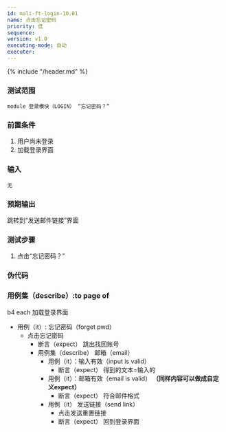 ```yaml
---
id: mali-ft-login-10.01
name: 点击忘记密码
priority: 低
sequence: 
version: v1.0
executing-mode: 自动
executer: 
---
```


{% include "/header.md" %}


### 测试范围
    module 登录模块（LOGIN） “忘记密码？”

### 前置条件
1. 用户尚未登录
2. 加载登录界面

### 输入
    无

### 预期输出
   跳转到“发送邮件链接”界面
   
### 测试步骤
   1. 点击“忘记密码？”

### 伪代码
### 用例集（describe）:to page of 
b4 each 加载登录界面
* 用例（it）: 忘记密码（forget pwd）
  * 点击忘记密码
    * 断言（expect） 跳出找回账号
    * 用例集（describe） 邮箱（email）
      * 用例（it）：输入有效（input is valid）
        * 断言（expect） 得到的文本=输入的
      * 用例（it）：邮箱有效（email is valid） **（同样内容可以做成自定义expect）**
        * 断言（expect） 符合邮件格式
      * 用例（it） 发送链接（send link）
        * 点击发送重置链接
        * 断言（expect） 回到登录界面 
